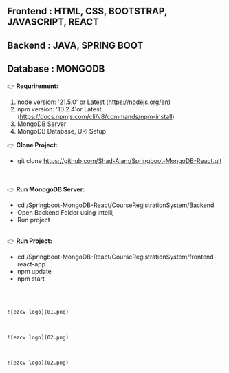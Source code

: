 ## Frontend : HTML, CSS, BOOTSTRAP, JAVASCRIPT, REACT
## Backend  : JAVA, SPRING BOOT
## Database : MONGODB

:point_right: **Requrirement:**
 1. node version: '21.5.0' or Latest (https://nodejs.org/en) <br/>
 2. npm version: '10.2.4'or Latest (https://docs.npmjs.com/cli/v8/commands/npm-install) <br/> 
 3. MongoDB Server <br/> 
 4. MongoDB Database, URI Setup <br/>
 
 :point_right: **Clone Project:**
<br/>
  - git clone https://github.com/Shad-Alam/Springboot-MongoDB-React.git <br/> 
   <br/> <br/>
  
:point_right: **Run MonogoDB Server:**
<br/>
  - cd /Springboot-MongoDB-React/CourseRegistrationSystem/Backend  <br/> 
  - Open Backend Folder using intellij <br/> 
  - Run project <br/> <br/>
  
:point_right: **Run Project:**
<br/> 
  - cd /Springboot-MongoDB-React/CourseRegistrationSystem/frontend-react-app
  - npm update <br/>
  - npm start <br/> <br/>
  
  <br/> 

	![ezcv logo](01.png)

  <br/>

	![ezcv logo](02.png)
	
  <br/>

	![ezcv logo](02.png)

